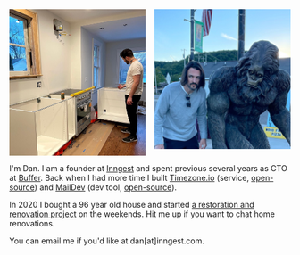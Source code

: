 <div style="display:grid; grid-template-columns:1fr 1fr; gap: 1rem;">
  <img src="/images/about-dan-kitchen.jpg" alt="Building a kitchen"/>
  <img src="/images/about-dan-sasquatch.jpg" alt="Blending in with the locals"/>
</div>

I'm Dan. I am a founder at [Inngest](https://www.inngest.com) and spent previous several years as CTO at [Buffer](https://buffer.com). Back when I had more time I built [Timezone.io](https://timezone.io) (service, [open-source](https://github.com/timezoneio/timezoneio)) and [MailDev](https://maildev.github.io/maildev/) (dev tool, [open-source](https://github.com/maildev/maildev)).

In 2020 I bought a 96 year old house and started [a restoration and renovation project](https://www.instagram.com/michigancraftsman/) on the weekends. Hit me up if you want to chat home renovations.

You can email me if you'd like at dan\[at\]inngest.com.
